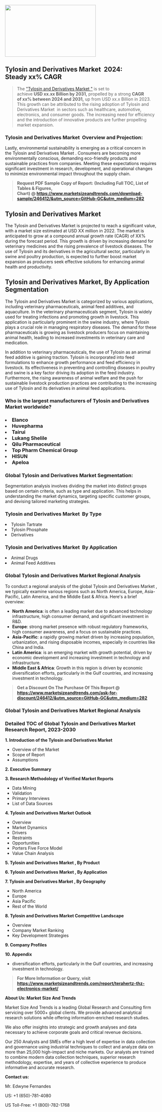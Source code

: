 <p><img class="alignnone size-medium wp-image-20088" src="https://ffe5etoiles.com/wp-content/uploads/2024/12/MST1-300x171.png" alt="" width="300" height="171" /></p><h2 id="ember46" class="ember-view reader-text-block__heading-2">Tylosin and Derivatives Market &nbsp;2024: Steady&nbsp;xx% CAGR</h2><blockquote id="ember47" class="ember-view reader-text-block__blockquote">The&nbsp;<a class="app-aware-link " href="https://www.marketsizeandtrends.com/download-sample/246412/&utm_source=GitHub-GC&utm_medium=282" target="_blank" data-test-app-aware-link="">"Tylosin and Derivatives Market "</a>&nbsp;is set to achieve&nbsp;<strong>USD&nbsp;xx.xx&nbsp;Billion by 2031,</strong>&nbsp;propelled by a strong&nbsp;<strong>CAGR of&nbsp;xx% between 2024 and 2031,</strong>&nbsp;up from USD xx.x Billion in 2023. This growth can be attributed to the rising adoption of&nbsp;Tylosin and Derivatives Market &nbsp;in sectors such as healthcare, automotive, electronics, and consumer goods. The increasing need for efficiency and the introduction of innovative products are further propelling market expansion.</blockquote><h3 id="ember48" class="ember-view reader-text-block__heading-3">Tylosin and Derivatives Market &nbsp;Overview and Projection:</h3><p id="ember49" class="ember-view reader-text-block__paragraph">Lastly, environmental sustainability is emerging as a critical concern in the&nbsp;Tylosin and Derivatives Market . Consumers are becoming more environmentally conscious, demanding eco-friendly products and sustainable practices from companies. Meeting these expectations requires significant investment in research, development, and operational changes to minimize environmental impact throughout the supply chain.</p><blockquote id="ember50" class="ember-view reader-text-block__blockquote"><strong>Request PDF Sample Copy of Report: (Including Full TOC, List of Tables &amp; Figures, Chart)&nbsp;@&nbsp;<strong><a href="https://www.marketsizeandtrends.com/download-sample/246412/&utm_source=GitHub-GC&utm_medium=282" target="_blank">https://www.marketsizeandtrends.com/download-sample/246412/&utm_source=GitHub-GC&utm_medium=282</a></strong></strong></blockquote><h3 class=""> <h2>Tylosin and Derivatives Market</h2><p>The Tylosin and Derivatives Market is projected to reach a significant value, with a market size estimated at USD XX million in 2022. The market is anticipated to grow at a compound annual growth rate (CAGR) of XX% during the forecast period. This growth is driven by increasing demand for veterinary medicines and the rising prevalence of livestock diseases. The use of Tylosin and its derivatives in the agricultural sector, particularly in swine and poultry production, is expected to further boost market expansion as producers seek effective solutions for enhancing animal health and productivity.</p><h2>Tylosin and Derivatives Market, By Application Segmentation</h2><p>The Tylosin and Derivatives Market is categorized by various applications, including veterinary pharmaceuticals, animal feed additives, and aquaculture. In the veterinary pharmaceuticals segment, Tylosin is widely used for treating infections and promoting growth in livestock. This application is particularly prominent in the swine industry, where Tylosin plays a crucial role in managing respiratory diseases. The demand for these pharmaceuticals is growing as livestock producers focus on maintaining animal health, leading to increased investments in veterinary care and medication.</p><p>In addition to veterinary pharmaceuticals, the use of Tylosin as an animal feed additive is gaining traction. Tylosin is incorporated into feed formulations to enhance growth performance and feed efficiency in livestock. Its effectiveness in preventing and controlling diseases in poultry and swine is a key factor driving its adoption in the feed industry. Furthermore, the rising awareness of animal welfare and the push for sustainable livestock production practices are contributing to the increasing use of Tylosin and its derivatives in animal feed applications.</p></h3><h3 id="" class="">Who is the largest manufacturers of&nbsp;Tylosin and Derivatives Market worldwide?</h3><h3 class=""></Li><Li>Elanco</Li><Li> Huvepharma</Li><Li> Tairui</Li><Li> Lukang Shelile</Li><Li> Qilu Pharmaceutical</Li><Li> Top Pharm Chemical Group</Li><Li> HISUN</Li><Li> Apeloa</h3><h3 id="ember53" class="ember-view reader-text-block__heading-3">Global&nbsp;Tylosin and Derivatives Market Segmentation:</h3><p id="ember54" class="ember-view reader-text-block__paragraph">Segmentation analysis involves dividing the market into distinct groups based on certain criteria, such as type and application. This helps in understanding the market dynamics, targeting specific customer groups, and devising tailored marketing strategies.</p><h3 id="" class="">Tylosin and Derivatives Market &nbsp;By Type</h3><p></Li><Li>Tylosin Tartrate</Li><Li> Tylosin Phosphate</Li><Li> Derivatives</p><h3 id="" class="">Tylosin and Derivatives Market &nbsp;By Application</h3><p class=""></Li><Li>Animal Drugs</Li><Li> Animal Feed Additives</p><h3 id="ember62" class="ember-view reader-text-block__heading-3">Global Tylosin and Derivatives Market Regional Analysis</h3><p id="ember63" class="ember-view reader-text-block__paragraph">To conduct a regional analysis of the global Tylosin and Derivatives Market , we typically examine various regions such as North America, Europe, Asia-Pacific, Latin America, and the Middle East &amp; Africa. Here's a brief overview:</p><ul><li><strong>North America</strong>: is often a leading market due to advanced technology infrastructure, high consumer demand, and significant investment in R&amp;D.</li><li><strong>Europe</strong>: strong market presence with robust regulatory frameworks, high consumer awareness, and a focus on sustainable practices.</li><li><strong>Asia-Pacific</strong>: a rapidly growing market driven by increasing population, urbanization, and rising disposable incomes, especially in countries like China and India.</li><li><strong>Latin America</strong>: is an emerging market with growth potential, driven by economic development and increasing investment in technology and infrastructure.</li><li><strong>Middle East &amp; Africa</strong>: Growth in this region is driven by economic diversification efforts, particularly in the Gulf countries, and increasing investment in technology.</li></ul><blockquote id="ember61" class="ember-view reader-text-block__blockquote"><strong>Get a Discount On The Purchase Of This Report @ <strong><a href="https://html-cleaner.com/" target="">https://www.marketsizeandtrends.com/ask-for-discount/246412/&utm_source=GitHub-GC&utm_medium=282</a></strong></strong></blockquote><h3 id="ember62" class="ember-view reader-text-block__heading-3">Global Tylosin and Derivatives Market Regional Analysis</h3><h3 id="" class="">Detailed TOC of Global Tylosin and Derivatives Market Research Report, 2023-2030</h3><p id="" class=""><strong>1. Introduction of the Tylosin and Derivatives Market </strong></p><ul><li>Overview of the Market</li><li>Scope of Report</li><li>Assumptions</li></ul><p id="" class=""><strong>2. Executive Summary</strong></p><p id="" class=""><strong>3. Research Methodology of Verified Market Reports</strong></p><ul><li>Data Mining</li><li>Validation</li><li>Primary Interviews</li><li>List of Data Sources</li></ul><p id="" class=""><strong>4. Tylosin and Derivatives Market Outlook</strong></p><ul><li>Overview</li><li>Market Dynamics</li><li>Drivers</li><li>Restraints</li><li>Opportunities</li><li>Porters Five Force Model</li><li>Value Chain Analysis</li></ul><p id="" class=""><strong>5. Tylosin and Derivatives Market , By Product</strong></p><p id="" class=""><strong>6. Tylosin and Derivatives Market , By Application</strong></p><p id="" class=""><strong>7. Tylosin and Derivatives Market , By Geography</strong></p><ul><li>North America</li><li>Europe</li><li>Asia Pacific</li><li>Rest of the World</li></ul><p id="" class=""><strong>8. Tylosin and Derivatives Market Competitive Landscape</strong></p><ul><li>Overview</li><li>Company Market Ranking</li><li>Key Development Strategies</li></ul><p id="" class=""><strong>9. Company Profiles</strong></p><p id="" class=""><strong>10. Appendix</strong></p><ul><li>diversification efforts, particularly in the Gulf countries, and increasing investment in technology.</li></ul><blockquote id="ember65" class="ember-view reader-text-block__blockquote"><strong>For More Information or Query, visit <strong><strong><a href="https://html-cleaner.com/" target="">https://www.marketsizeandtrends.com/report/terahertz-thz-electronics-market/</a></strong></strong></strong></blockquote><p id="" class=""><strong>About Us: Market Size And Trends</strong></p><p id="" class="">Market Size And Trends is a leading Global Research and Consulting firm servicing over 5000+ global clients. We provide advanced analytical research solutions while offering information-enriched research studies.</p><p id="" class="">We also offer insights into strategic and growth analyses and data necessary to achieve corporate goals and critical revenue decisions.</p><p id="" class="">Our 250 Analysts and SMEs offer a high level of expertise in data collection and governance using industrial techniques to collect and analyze data on more than 25,000 high-impact and niche markets. Our analysts are trained to combine modern data collection techniques, superior research methodology, expertise, and years of collective experience to produce informative and accurate research.</p><p id="" class=""><strong>Contact us:</strong></p><p id="" class="">Mr. Edwyne Fernandes</p><p id="" class="">US: +1 (650)-781-4080</p><p id="" class="">US Toll-Free: +1 (800)-782-1768</p>
